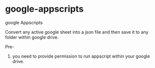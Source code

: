 # google-appscripts
google Appscripts

Convert any active google sheet into a json file and then save it to any folder within google drive.

Pre-
1. you need to provide permission to run appscript within your google drive.
